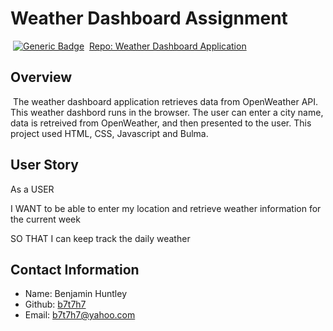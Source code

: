 # Weather Dashboard Assignment
​
[![Generic Badge](https://img.shields.io/badge/VERSION-1.1.0-BLUE.svg)](https://shields.io/)
​
[Repo: Weather Dashboard Application](https://github.com/b7t7h7/weather_dashboard.git)
​
## Overview
​
The weather dashboard application retrieves data from OpenWeather API. This weather dashbord runs in the browser.
The user can enter a city name, data is retreived from OpenWeather, and then presented to the user. 
This project used HTML, CSS, Javascript and Bulma.
​
## User Story

As a USER 
  
I WANT to be able to enter my location and retrieve weather information for the current week 
 
SO THAT I can keep track the daily weather
 

## Contact Information

* Name: Benjamin Huntley
* Github: [b7t7h7](https://github.com/b7t7h7)
* Email: b7t7h7@yahoo.com
